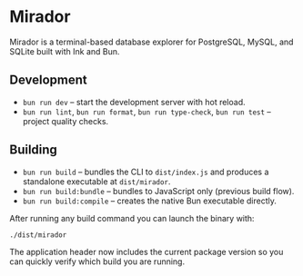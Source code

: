 # Mirador

Mirador is a terminal-based database explorer for PostgreSQL, MySQL, and SQLite built with Ink and Bun.

## Development

- `bun run dev` – start the development server with hot reload.
- `bun run lint`, `bun run format`, `bun run type-check`, `bun run test` – project quality checks.

## Building

- `bun run build` – bundles the CLI to `dist/index.js` and produces a standalone executable at `dist/mirador`.
- `bun run build:bundle` – bundles to JavaScript only (previous build flow).
- `bun run build:compile` – creates the native Bun executable directly.

After running any build command you can launch the binary with:

```bash
./dist/mirador
```

The application header now includes the current package version so you can quickly verify which build you are running.
